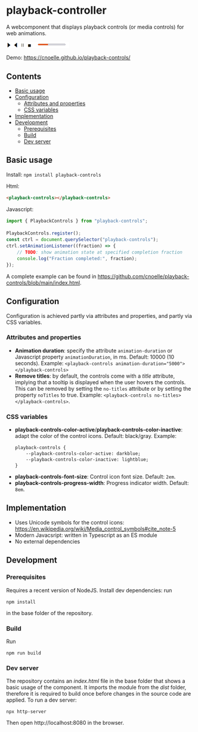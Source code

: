 # playback-controller

A webcomponent that displays playback controls (or media controls) for web animations.

<img src="https://raw.githubusercontent.com/cnoelle/playback-controls/refs/heads/main/screenshot.png" style="width: 168px;">

Demo: https://cnoelle.github.io/playback-controls/

## Contents

* [Basic usage](#basic-usage)
* [Configuration](#configuration)
  * [Attributes and properties](#attributes-and-properties)
  * [CSS variables](#css-variables)
* [Implementation](#implementation)
* [Development](#development)
  * [Prerequisites](#prerequisites)
  * [Build](#build)
  * [Dev server](#dev-server)

## Basic usage

Install: `npm install playback-controls`

Html:

```html
<playback-controls></playback-controls>
```

Javascript:

```javascript
import { PlaybackControls } from "playback-controls";

PlaybackControls.register();
const ctrl = document.querySelector("playback-controls");
ctrl.setAnimationListener((fraction) => {
    // TODO: show animation state at specified completion fraction
    console.log("Fraction completed:", fraction);
});
```

A complete example can be found in https://github.com/cnoelle/playback-controls/blob/main/index.html.

## Configuration

Configuration is achieved partly via attributes and properties, and partly via CSS variables.

### Attributes and properties

* **Animation duration**: specify the attribute `animation-duration` or Javascript property `animationDuration`, in ms. Default: 10000 (10 seconds). Example: `<playback-controls animation-duration="5000"></playback-controls>` 
* **Remove titles**: by default, the controls come with a *title* attribute, implying that a tooltip is displayed when the user hovers the controls. This can be removed by setting the `no-titles` attribute or by setting the property `noTitles` to true. Example: `<playback-controls no-titles></playback-controls>`.

### CSS variables

* **playback-controls-color-active**/**playback-controls-color-inactive**: adapt the color of the control icons. Default: black/gray. Example: 
    ```
    playback-controls {
        --playback-controls-color-active: darkblue;
        --playback-controls-color-inactive: lightblue;
    }
    ```
* **playback-controls-font-size**: Control icon font size. Default: `2em`. 
* **playback-controls-progress-width**: Progress indicator width. Default: `8em`.


## Implementation

* Uses Unicode symbols for the control icons: https://en.wikipedia.org/wiki/Media_control_symbols#cite_note-5
* Modern Javacsript: written in Typescript as an ES module
* No external dependencies

## Development

### Prerequisites

Requires a recent version of NodeJS. Install dev dependencies: run 

```
npm install
```

in the base folder of the repository.

### Build

Run

```
npm run build
```

### Dev server

The repository contains an *index.html* file in the base folder that shows a basic usage of the component. It imports the module from the *dist* folder, therefore it is required to build once before changes in the source code are applied. To run a dev server:

```
npx http-server
```

Then open http://localhost:8080 in the browser.
